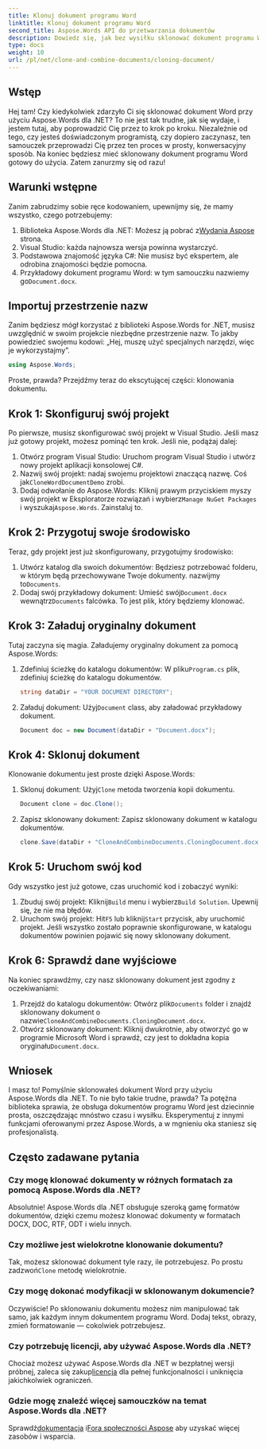 ```yaml
---
title: Klonuj dokument programu Word
linktitle: Klonuj dokument programu Word
second_title: Aspose.Words API do przetwarzania dokumentów
description: Dowiedz się, jak bez wysiłku sklonować dokument programu Word za pomocą Aspose.Words dla .NET, korzystając z naszego przewodnika krok po kroku. Idealny zarówno dla początkujących, jak i doświadczonych programistów.
type: docs
weight: 10
url: /pl/net/clone-and-combine-documents/cloning-document/
---
```

## Wstęp

Hej tam! Czy kiedykolwiek zdarzyło Ci się sklonować dokument Word przy użyciu Aspose.Words dla .NET? To nie jest tak trudne, jak się wydaje, i jestem tutaj, aby poprowadzić Cię przez to krok po kroku. Niezależnie od tego, czy jesteś doświadczonym programistą, czy dopiero zaczynasz, ten samouczek przeprowadzi Cię przez ten proces w prosty, konwersacyjny sposób. Na koniec będziesz mieć sklonowany dokument programu Word gotowy do użycia. Zatem zanurzmy się od razu!

## Warunki wstępne

Zanim zabrudzimy sobie ręce kodowaniem, upewnijmy się, że mamy wszystko, czego potrzebujemy:

1.  Biblioteka Aspose.Words dla .NET: Możesz ją pobrać z[Wydania Aspose](https://releases.aspose.com/words/net/) strona.
2. Visual Studio: każda najnowsza wersja powinna wystarczyć.
3. Podstawowa znajomość języka C#: Nie musisz być ekspertem, ale odrobina znajomości będzie pomocna.
4.  Przykładowy dokument programu Word: w tym samouczku nazwiemy go`Document.docx`.

## Importuj przestrzenie nazw

Zanim będziesz mógł korzystać z biblioteki Aspose.Words for .NET, musisz uwzględnić w swoim projekcie niezbędne przestrzenie nazw. To jakby powiedzieć swojemu kodowi: „Hej, muszę użyć specjalnych narzędzi, więc je wykorzystajmy”.

```csharp
using Aspose.Words;
```

Proste, prawda? Przejdźmy teraz do ekscytującej części: klonowania dokumentu.

## Krok 1: Skonfiguruj swój projekt

Po pierwsze, musisz skonfigurować swój projekt w Visual Studio. Jeśli masz już gotowy projekt, możesz pominąć ten krok. Jeśli nie, podążaj dalej:

1. Otwórz program Visual Studio: Uruchom program Visual Studio i utwórz nowy projekt aplikacji konsolowej C#.
2.  Nazwij swój projekt: nadaj swojemu projektowi znaczącą nazwę. Coś jak`CloneWordDocumentDemo` zrobi.
3.  Dodaj odwołanie do Aspose.Words: Kliknij prawym przyciskiem myszy swój projekt w Eksploratorze rozwiązań i wybierz`Manage NuGet Packages` i wyszukaj`Aspose.Words`. Zainstaluj to.

## Krok 2: Przygotuj swoje środowisko

Teraz, gdy projekt jest już skonfigurowany, przygotujmy środowisko:

1.  Utwórz katalog dla swoich dokumentów: Będziesz potrzebować folderu, w którym będą przechowywane Twoje dokumenty. nazwijmy to`Documents`.
2.  Dodaj swój przykładowy dokument: Umieść swój`Document.docx` wewnątrz`Documents` falcówka. To jest plik, który będziemy klonować.

## Krok 3: Załaduj oryginalny dokument

Tutaj zaczyna się magia. Załadujemy oryginalny dokument za pomocą Aspose.Words:

1.  Zdefiniuj ścieżkę do katalogu dokumentów: W pliku`Program.cs` plik, zdefiniuj ścieżkę do katalogu dokumentów.
   
    ```csharp
    string dataDir = "YOUR DOCUMENT DIRECTORY";
    ```

2.  Załaduj dokument: Użyj`Document` class, aby załadować przykładowy dokument.

    ```csharp
    Document doc = new Document(dataDir + "Document.docx");
    ```

## Krok 4: Sklonuj dokument

Klonowanie dokumentu jest proste dzięki Aspose.Words:

1.  Sklonuj dokument: Użyj`Clone` metoda tworzenia kopii dokumentu.

    ```csharp
    Document clone = doc.Clone();
    ```

2. Zapisz sklonowany dokument: Zapisz sklonowany dokument w katalogu dokumentów.

    ```csharp
    clone.Save(dataDir + "CloneAndCombineDocuments.CloningDocument.docx");
    ```

## Krok 5: Uruchom swój kod

Gdy wszystko jest już gotowe, czas uruchomić kod i zobaczyć wyniki:

1. Zbuduj swój projekt: Kliknij`Build` menu i wybierz`Build Solution`. Upewnij się, że nie ma błędów.
2.  Uruchom swój projekt: Hit`F5` lub kliknij`Start` przycisk, aby uruchomić projekt. Jeśli wszystko zostało poprawnie skonfigurowane, w katalogu dokumentów powinien pojawić się nowy sklonowany dokument.

## Krok 6: Sprawdź dane wyjściowe

Na koniec sprawdźmy, czy nasz sklonowany dokument jest zgodny z oczekiwaniami:

1.  Przejdź do katalogu dokumentów: Otwórz plik`Documents` folder i znajdź sklonowany dokument o nazwie`CloneAndCombineDocuments.CloningDocument.docx`.
2.  Otwórz sklonowany dokument: Kliknij dwukrotnie, aby otworzyć go w programie Microsoft Word i sprawdź, czy jest to dokładna kopia oryginału`Document.docx`.

## Wniosek

I masz to! Pomyślnie sklonowałeś dokument Word przy użyciu Aspose.Words dla .NET. To nie było takie trudne, prawda? Ta potężna biblioteka sprawia, że obsługa dokumentów programu Word jest dziecinnie prosta, oszczędzając mnóstwo czasu i wysiłku. Eksperymentuj z innymi funkcjami oferowanymi przez Aspose.Words, a w mgnieniu oka staniesz się profesjonalistą.

## Często zadawane pytania

### Czy mogę klonować dokumenty w różnych formatach za pomocą Aspose.Words dla .NET?

Absolutnie! Aspose.Words dla .NET obsługuje szeroką gamę formatów dokumentów, dzięki czemu możesz klonować dokumenty w formatach DOCX, DOC, RTF, ODT i wielu innych.

### Czy możliwe jest wielokrotne klonowanie dokumentu?

 Tak, możesz sklonować dokument tyle razy, ile potrzebujesz. Po prostu zadzwoń`Clone` metodę wielokrotnie.

### Czy mogę dokonać modyfikacji w sklonowanym dokumencie?

Oczywiście! Po sklonowaniu dokumentu możesz nim manipulować tak samo, jak każdym innym dokumentem programu Word. Dodaj tekst, obrazy, zmień formatowanie — cokolwiek potrzebujesz.

### Czy potrzebuję licencji, aby używać Aspose.Words dla .NET?

 Chociaż możesz używać Aspose.Words dla .NET w bezpłatnej wersji próbnej, zaleca się zakup[licencja](https://purchase.aspose.com/buy) dla pełnej funkcjonalności i uniknięcia jakichkolwiek ograniczeń.

### Gdzie mogę znaleźć więcej samouczków na temat Aspose.Words dla .NET?

 Sprawdź[dokumentacja](https://reference.aspose.com/words/net/) i[Fora społeczności Aspose](https://forum.aspose.com/c/words/8) aby uzyskać więcej zasobów i wsparcia.